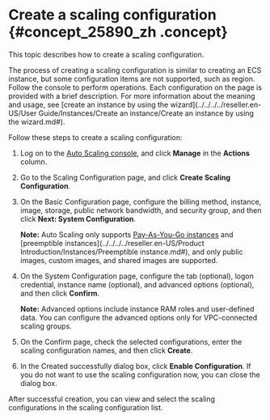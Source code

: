 # Create a scaling configuration {#concept_25890_zh .concept}

This topic describes how to create a scaling configuration.

The process of creating a scaling configuration is similar to creating an ECS instance, but some configuration items are not supported, such as region. Follow the console to perform operations. Each configuration on the page is provided with a brief description. For more information about the meaning and usage, see [create an instance by using the wizard](../../../../reseller.en-US/User Guide/Instances/Create an instance/Create an instance by using the wizard.md#).

Follow these steps to create a scaling configuration:

1.  Log on to the [Auto Scaling console](https://partners-intl.console.aliyun.com/#/ess), and click **Manage** in the **Actions** column.
2.  Go to the Scaling Configuration page, and click **Create Scaling Configuration**.
3.  On the Basic Configuration page, configure the billing method, instance, image, storage, public network bandwidth, and security group, and then click **Next: System Configuration**.

    **Note:** Auto Scaling only supports [Pay-As-You-Go instances](../../../../reseller.en-US/Pricing/Pay-As-You-Go.md#) and [preemptible instances](../../../../reseller.en-US/Product Introduction/Instances/Preemptible instance.md#), and only public images, custom images, and shared images are supported.

4.  On the System Configuration page, configure the tab \(optional\), logon credential, instance name \(optional\), and advanced options \(optional\), and then click **Confirm**.

    **Note:** Advanced options include instance RAM roles and user-defined data. You can configure the advanced options only for VPC-connected scaling groups.

5.  On the Confirm page, check the selected configurations, enter the scaling configuration names, and then click **Create**.
6.  In the Created successfully dialog box, click **Enable Configuration**. If you do not want to use the scaling configuration now, you can close the dialog box.

After successful creation, you can view and select the scaling configurations in the scaling configuration list.

